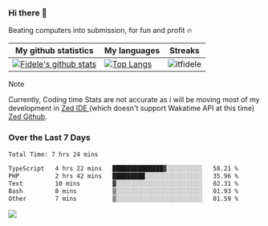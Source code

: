 ### Hi there 👋
<p>Beating computers into submission, for fun and profit 🔥</p>

|My github statistics|My languages|Streaks|
|-|-|-|
|[![Fidele's github stats](https://github-readme-stats.vercel.app/api?username=itfidele&count_private=true&show_icons=true&theme=dark&hide_title=true)](https://github.com/itfidele)|[![Top Langs](https://github-readme-stats.vercel.app/api/top-langs/?username=itfidele&show_icons=true&langs_count=8&theme=dark&layout=compact&hide_title=true)](https://github.com/itfidele)|![itfidele](https://github-readme-streak-stats.herokuapp.com/?user=itfidele&theme=dark)

> [!NOTE]  
> Currently, Coding time Stats are not accurate as i will be moving most of my development in <a href="https://zed.dev" target="_blank"> Zed IDE </a> (which doesn't support Wakatime API at this time) <a href="https://github.com/zed-industries/zed">Zed Github</a>.

### Over the Last 7 Days
<!--START_SECTION:waka-->

```txt
Total Time: 7 hrs 24 mins

TypeScript   4 hrs 22 mins   ██████████████▓░░░░░░░░░░   58.21 %
PHP          2 hrs 42 mins   █████████░░░░░░░░░░░░░░░░   35.96 %
Text         10 mins         ▓░░░░░░░░░░░░░░░░░░░░░░░░   02.31 %
Bash         8 mins          ▒░░░░░░░░░░░░░░░░░░░░░░░░   01.93 %
Other        7 mins          ▒░░░░░░░░░░░░░░░░░░░░░░░░   01.59 %
```

<!--END_SECTION:waka-->



![](https://komarev.com/ghpvc/?username=itfidele)

